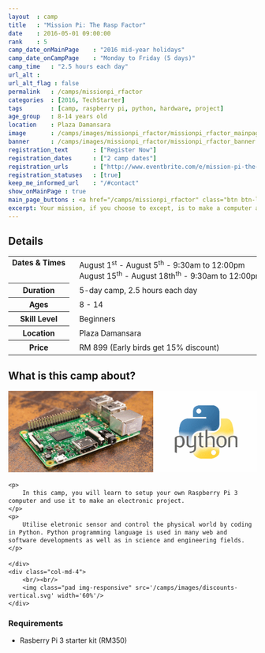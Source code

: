 ```yaml
---
layout	: camp
title 	: "Mission Pi: The Rasp Factor"
date  	: 2016-05-01 09:00:00
rank    : 5
camp_date_onMainPage 	: "2016 mid-year holidays" 
camp_date_onCampPage 	: "Monday to Friday (5 days)"
camp_time	: "2.5 hours each day"
url_alt : 
url_alt_flag : false
permalink   : /camps/missionpi_rfactor
categories  : [2016, TechStarter]
tags    	: [camp, raspberry pi, python, hardware, project]
age_group 	: 8-14 years old
location	: Plaza Damansara
image		: /camps/images/missionpi_rfactor/missionpi_rfactor_mainpage.png
banner		: /camps/images/missionpi_rfactor/missionpi_rfactor_banner.png
registration_text       : ["Register Now"]
registration_dates	    : ["2 camp dates"]
registration_urls	    : ["http://www.eventbrite.com/e/mission-pi-the-rasp-factor-tickets-25115707758"]
registration_statuses	: [true]
keep_me_informed_url	: "/#contact"
show_onMainPage : true
main_page_buttons : <a href="/camps/missionpi_rfactor" class="btn btn-lg pad-c btn-primary-pale">5-day Camp</a>
excerpt: Your mission, if you choose to except, is to make a computer and make a hardware project
---
```


<div class="row">
    <div class="col-md-8">

<h2>Details</h2>
<table style="white-space: nowrap; font-size:110%">
    <col width="13%">
    <col width="3%">
    <col width="84%">
    <tr>
		<th style="vertical-align: top;">Dates & Times</th>
        <td/>
		<td style='padding:5px 10px 5px 5px'>
            August 1<sup>st</sup> - August 5<sup>th</sup> - 9:30am to 12:00pm<br>
            August 15<sup>th</sup> - August 18th<sup>th</sup> - 9:30am to 12:00pm
        </td>
	</tr>
    <tr>
		<th>Duration</th>
        <td/>
		<td style='padding:5px 10px 5px 5px'>5-day camp, 2.5 hours each day</td>
	</tr>
	<tr>
		<th>Ages</th>
        <td/>
		<td style='padding:5px 10px 5px 5px'>8 - 14</td>
	</tr>	
	<tr>
		<th>Skill Level</th>
        <td/>
		<td style='padding:5px 10px 5px 5px'>Beginners</td>
	</tr>
    <tr>
		<th>Location</th>
        <td/>
		<td style='padding:5px 10px 5px 5px'>Plaza Damansara</td>
	</tr>
    <tr>
		<th>Price</th>
        <td/>
		<td style='padding:5px 10px 5px 5px'>RM 899 (Early birds get 15% discount)</td>
	</tr>
</table>

<h2>What is this camp about?</h2>
    <img class="pad img-responsive" src='/camps/images/missionpi_rfactor/missionpi_rfactor.png' />
    
    <p>
        In this camp, you will learn to setup your own Raspberry Pi 3 computer and use it to make an electronic project.
    </p>
    <p>
        Utilise eletronic sensor and control the physical world by coding in Python. Python programming language is used in many web and software developments as well as in science and engineering fields.
    </p>
    
    </div>
    <div class="col-md-4">
        <br/><br/>
        <img class="pad img-responsive" src='/camps/images/discounts-vertical.svg' width='60%'/>
    </div>
</div>

<h3>Requirements</h3>
<ul>
<li>Rasberry Pi 3 starter kit (RM350)</li>
</ul>
